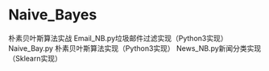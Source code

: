 # Naive_Bayes
朴素贝叶斯算法实战
Email_NB.py垃圾邮件过滤实现（Python3实现）
Naive_Bay.py 朴素贝叶斯算法实现（Python3实现）
News_NB.py新闻分类实现（Sklearn实现）
